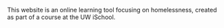 This website is an online learning tool focusing on homelessness, created as part 
of a course at the UW iSchool.
